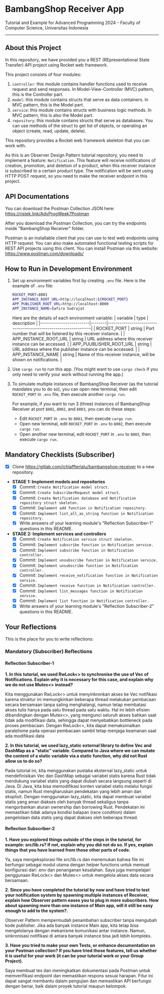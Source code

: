 # BambangShop Receiver App
Tutorial and Example for Advanced Programming 2024 - Faculty of Computer Science, Universitas Indonesia

---

## About this Project
In this repository, we have provided you a REST (REpresentational State Transfer) API project using Rocket web framework.

This project consists of four modules:
1.  `controller`: this module contains handler functions used to receive request and send responses.
    In Model-View-Controller (MVC) pattern, this is the Controller part.
2.  `model`: this module contains structs that serve as data containers.
    In MVC pattern, this is the Model part.
3.  `service`: this module contains structs with business logic methods.
    In MVC pattern, this is also the Model part.
4.  `repository`: this module contains structs that serve as databases.
    You can use methods of the struct to get list of objects, or operating an object (create, read, update, delete).

This repository provides a Rocket web framework skeleton that you can work with.

As this is an Observer Design Pattern tutorial repository, you need to implement a feature: `Notification`.
This feature will receive notifications of creation, promotion, and deletion of a product, when this receiver instance is subscribed to a certain product type.
The notification will be sent using HTTP POST request, so you need to make the receiver endpoint in this project.

## API Documentations

You can download the Postman Collection JSON here: https://ristek.link/AdvProgWeek7Postman

After you download the Postman Collection, you can try the endpoints inside "BambangShop Receiver" folder.

Postman is an installable client that you can use to test web endpoints using HTTP request.
You can also make automated functional testing scripts for REST API projects using this client.
You can install Postman via this website: https://www.postman.com/downloads/

## How to Run in Development Environment
1.  Set up environment variables first by creating `.env` file.
    Here is the example of `.env` file:
    ```bash
    ROCKET_PORT=8001
    APP_INSTANCE_ROOT_URL=http://localhost:${ROCKET_PORT}
    APP_PUBLISHER_ROOT_URL=http://localhost:8000
    APP_INSTANCE_NAME=Safira Sudrajat
    ```
    Here are the details of each environment variable:
    | variable                | type   | description                                                     |
    |-------------------------|--------|-----------------------------------------------------------------|
    | ROCKET_PORT             | string | Port number that will be listened by this receiver instance.    |
    | APP_INSTANCE_ROOT_URL   | string | URL address where this receiver instance can be accessed.       |
    | APP_PUUBLISHER_ROOT_URL | string | URL address where the publisher instance can be accessed.       |
    | APP_INSTANCE_NAME       | string | Name of this receiver instance, will be shown on notifications. |
2.  Use `cargo run` to run this app.
    (You might want to use `cargo check` if you only need to verify your work without running the app.)
3.  To simulate multiple instances of BambangShop Receiver (as the tutorial mandates you to do so),
    you can open new terminal, then edit `ROCKET_PORT` in `.env` file, then execute another `cargo run`.

    For example, if you want to run 3 (three) instances of BambangShop Receiver at port `8001`, `8002`, and `8003`, you can do these steps:
    -   Edit `ROCKET_PORT` in `.env` to `8001`, then execute `cargo run`.
    -   Open new terminal, edit `ROCKET_PORT` in `.env` to `8002`, then execute `cargo run`.
    -   Open another new terminal, edit `ROCKET_PORT` in `.env` to `8003`, then execute `cargo run`.

## Mandatory Checklists (Subscriber)
-   [x] Clone https://gitlab.com/ichlaffterlalu/bambangshop-receiver to a new repository.
-   **STAGE 1: Implement models and repositories**
    -   [x] Commit: `Create Notification model struct.`
    -   [x] Commit: `Create SubscriberRequest model struct.`
    -   [x] Commit: `Create Notification database and Notification repository struct skeleton.`
    -   [x] Commit: `Implement add function in Notification repository.`
    -   [x] Commit: `Implement list_all_as_string function in Notification repository.`
    -   [x] Write answers of your learning module's "Reflection Subscriber-1" questions in this README.
-   **STAGE 2: Implement services and controllers**
    -   [x] Commit: `Create Notification service struct skeleton.`
    -   [x] Commit: `Implement subscribe function in Notification service.`
    -   [x] Commit: `Implement subscribe function in Notification controller.`
    -   [x] Commit: `Implement unsubscribe function in Notification service.`
    -   [x] Commit: `Implement unsubscribe function in Notification controller.`
    -   [x] Commit: `Implement receive_notification function in Notification service.`
    -   [x] Commit: `Implement receive function in Notification controller.`
    -   [x] Commit: `Implement list_messages function in Notification service.`
    -   [x] Commit: `Implement list function in Notification controller.`
    -   [x] Write answers of your learning module's "Reflection Subscriber-2" questions in this README.

## Your Reflections
This is the place for you to write reflections:

### Mandatory (Subscriber) Reflections

#### Reflection Subscriber-1

**1. In this tutorial, we used RwLock<> to synchronise the use of Vec of Notifications. Explain why it is necessary for this case, and explain why we do not use Mutex<> instead?**

Kita menggunakan RwLock<> untuk menyinkronkan akses ke Vec notifikasi karena struktur ini memungkinkan beberapa thread melakukan pembacaan secara bersamaan tanpa saling menghalangi, namun tetap membatasi akses tulis hanya pada satu thread pada satu waktu. Hal ini lebih efisien dibandingkan dengan Mutex<>, yang mengunci seluruh akses bahkan saat tidak ada modifikasi data, sehingga dapat menyebabkan bottleneck pada proses pembacaan. Dengan RwLock<>, kita dapat memaksimalkan paralelisme pada operasi pembacaan sambil tetap menjaga keamanan saat ada modifikasi data

**2. In this tutorial, we used lazy_static external library to define Vec and DashMap as a “static” variable. Compared to Java where we can mutate the content of a static variable via a static function, why did not Rust allow us to do so?**

Pada tutorial ini, kita menggunakan pustaka eksternal lazy_static untuk mendefinisikan Vec dan DashMap sebagai variabel statis karena Rust tidak mendukung variabel statis yang dapat diubah secara langsung seperti di Java. Di Java, kita bisa memodifikasi konten variabel statis melalui fungsi statis, namun Rust mengharuskan pendekatan yang lebih aman dan eksplisit. Dengan menggunakan lazy_static, kita dapat membuat variabel statis yang aman diakses oleh banyak thread sekaligus tanpa mengorbankan aturan ownership dan borrowing Rust. Pendekatan ini memastikan tidak adanya kondisi balapan (race condition) dalam pengelolaan data statis yang dapat diakses oleh beberapa thread.

#### Reflection Subscriber-2
**1. Have you explored things outside of the steps in the tutorial, for example: src/lib.rs? If not, explain why you did not do so. If yes, explain things that you have learned from those other parts of code.**

Ya, saya mengeksplorasi file src/lib.rs dan menemukan bahwa file ini berfungsi sebagai modul utama dengan helper functions untuk memuat konfigurasi dari .env dan penanganan kesalahan. Saya juga mempelajari penggunaan RwLock<> dan Mutex<> untuk mengelola akses data secara bersamaan.

**2. Since you have completed the tutorial by now and have tried to test your notification system by spawning multiple instances of Receiver, explain how Observer pattern eases you to plug in more subscribers. How about spawning more than one instance of Main app, will it still be easy enough to add to the system?.**

Observer Pattern mempermudah penambahan subscriber tanpa mengubah kode publisher. Jika ada banyak instance Main app, kita tetap bisa mengelolanya dengan mekanisme komunikasi antar instance. Namun, sinkronisasi notifikasi di antara banyak instance bisa jadi lebih kompleks.

**3. Have you tried to make your own Tests, or enhance documentation on your Postman collection? If you have tried those features, tell us whether it is useful for your work (it can be your tutorial work or your Group Project).**

Saya membuat tes dan meningkatkan dokumentasi pada Postman untuk memverifikasi endpoint dan memastikan respons sesuai harapan. Fitur ini dapat sangat membantu dalam pengujian dan memastikan API berfungsi dengan benar, baik dalam proyek tutorial maupun kelompok.








